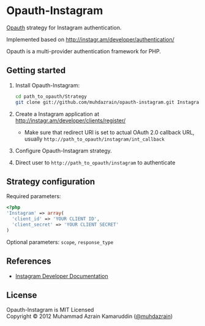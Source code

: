 Opauth-Instagram
================
[Opauth][1] strategy for Instagram authentication.

Implemented based on http://instagr.am/developer/authentication/

Opauth is a multi-provider authentication framework for PHP.

Getting started
----------------
1. Install Opauth-Instagram:
   ```bash
   cd path_to_opauth/Strategy
   git clone git://github.com/muhdazrain/opauth-instagram.git Instagram
   ```

2. Create a Instagram application at http://instagr.am/developer/clients/register/
   - Make sure that redirect URI is set to actual OAuth 2.0 callback URL, usually `http://path_to_opauth/instagram/int_callback`

3. Configure Opauth-Instagram strategy.

4. Direct user to `http://path_to_opauth/instagram` to authenticate


Strategy configuration
----------------------

Required parameters:

```php
<?php
'Instagram' => array(
  'client_id' => 'YOUR CLIENT ID',
  'client_secret' => 'YOUR CLIENT SECRET'
)
```

Optional parameters:
`scope`, `response_type`


References
----------
- [Instagram Developer Documentation](http://instagr.am/developer/authentication/)

License
---------
Opauth-Instagram is MIT Licensed  
Copyright © 2012 Muhammad Azrain Kamaruddin ([@muhdazrain][2])

[1]: https://github.com/uzyn/opauth
[2]: http://twitter.com/muhdazrain